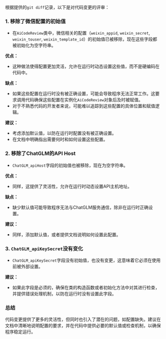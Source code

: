 根据提供的`git diff`记录，以下是对代码变更的评审：

### 1. 移除了微信配置的初始值
- 在`AiCodeReview`类中，微信相关的配置（`weixin_appid`, `weixin_secret`, `weixin_touser`, `weixin_template_id`）的初始值已被移除，现在这些字段都被初始化为空字符串。

**优点：**
- 这种做法使得配置更加灵活，允许在运行时动态设置这些值，而不是硬编码在代码中。

**缺点：**
- 如果这些配置在运行时没有被正确设置，可能会导致程序无法正常工作。这要求调用代码确保这些配置在实例化`AiCodeReview`对象后及时被赋值。
- 对于不熟悉代码的开发者来说，可能难以追踪到这些配置的具体位置和赋值逻辑。

**建议：**
- 考虑添加默认值，以防在运行时配置没有被正确设置。
- 在文档中明确指出需要何时和如何设置这些配置。

### 2. 移除了ChatGLM的API Host
- `ChatGLM_apiHost`字段的初始值也被移除，现在为空字符串。

**优点：**
- 同样，这提供了灵活性，允许在运行时动态设置API主机地址。

**缺点：**
- 缺少默认值可能导致程序无法与ChatGLM服务通信，除非在运行时正确设置。

**建议：**
- 同样，添加默认值，或者提供文档说明如何设置此配置。

### 3. `ChatGLM_apiKeySecret`没有变化
- `ChatGLM_apiKeySecret`字段没有初始值，也没有变更，这意味着它必须在使用前被外部设置。

**建议：**
- 如果此字段是必须的，确保在类的构造函数或者初始化方法中对其进行检查，并提供错误处理机制，以防在运行时没有设置此字段。

### 总结
代码变更提供了更多的灵活性，但同时也引入了潜在的问题，如配置缺失。建议在文档中清晰地说明配置的要求，并在代码中提供必要的默认值或检查机制，以确保程序稳定运行。